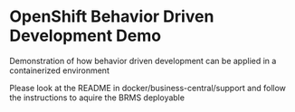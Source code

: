 OpenShift Behavior Driven Development Demo 
==========================================

Demonstration of how behavior driven development can be applied in a containerized environment

Please look at the README in docker/business-central/support and follow the instructions to aquire the BRMS deployable

